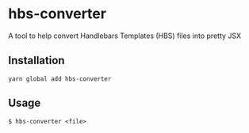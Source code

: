 # hbs-converter

A tool to help convert Handlebars Templates (HBS) files into pretty JSX

## Installation

```
yarn global add hbs-converter
```

## Usage

```
$ hbs-converter <file>
```
